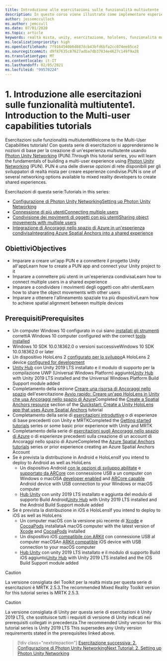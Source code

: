 ```yaml
---
title: Introduzione alle esercitazioni sulle funzionalità multiutente
description: In questo corso viene illustrato come implementare esperienze multiutente condivise in un'applicazione HoloLens 2.
author: jessemcculloch
ms.author: jemccull
ms.date: 07/01/2020
ms.topic: article
keywords: realtà mista, unity, esercitazione, hololens, funzionalità multiutente, Photon, MRTK, mixed reality toolkit, UWP, ancoraggi nello spazio di Azure
ms.localizationpriority: high
ms.openlocfilehash: 7f9164540b6d887dcb43bfd6bfa2cc074ee05ce2
ms.sourcegitcommit: d9f87635c87627adba7db37834e4627c149f9a28
ms.translationtype: MT
ms.contentlocale: it-IT
ms.lasthandoff: 02/05/2021
ms.locfileid: "99570224"
---
```

# <a name="1-introduction-to-the-multi-user-capabilities-tutorials"></a><span data-ttu-id="ab618-104">1. Introduzione alle esercitazioni sulle funzionalità multiutente</span><span class="sxs-lookup"><span data-stu-id="ab618-104">1. Introduction to the Multi-user capabilities tutorials</span></span>

<span data-ttu-id="ab618-105">Esercitazioni sulle funzionalità multiutente</span><span class="sxs-lookup"><span data-stu-id="ab618-105">Welcome to the Multi-User Capabilities tutorials!</span></span> <span data-ttu-id="ab618-106">Con questa serie di esercitazioni si apprenderanno le nozioni di base per la creazione di un'esperienza multiutente usando <a href="https://www.photonengine.com/PUN" target="_blank">Photon Unity Networking</a> (PUN).</span><span class="sxs-lookup"><span data-stu-id="ab618-106">Through this tutorial series, you will learn the fundamentals of building a multi-user experience using <a href="https://www.photonengine.com/PUN" target="_blank">Photon Unity Networking</a> (PUN).</span></span> <span data-ttu-id="ab618-107">PUN è una delle diverse opzioni di rete disponibili per gli sviluppatori di realtà mista per creare esperienze condivise.</span><span class="sxs-lookup"><span data-stu-id="ab618-107">PUN is one of several networking options available to mixed reality developers to create shared experiences.</span></span>

<span data-ttu-id="ab618-108">Esercitazioni di questa serie:</span><span class="sxs-lookup"><span data-stu-id="ab618-108">Tutorials in this series:</span></span>

* [<span data-ttu-id="ab618-109">Configurazione di Photon Unity Networking</span><span class="sxs-lookup"><span data-stu-id="ab618-109">Setting up Photon Unity Networking</span></span>](mr-learning-sharing-02.md)
* [<span data-ttu-id="ab618-110">Connessione di più utenti</span><span class="sxs-lookup"><span data-stu-id="ab618-110">Connecting multiple users</span></span>](mr-learning-sharing-03.md)
* [<span data-ttu-id="ab618-111">Condivisione dei movimenti di oggetti con più utenti</span><span class="sxs-lookup"><span data-stu-id="ab618-111">Sharing object movements with multiple users</span></span>](mr-learning-sharing-04.md)
* [<span data-ttu-id="ab618-112">Integrazione di Ancoraggi nello spazio di Azure in un'esperienza condivisa</span><span class="sxs-lookup"><span data-stu-id="ab618-112">Integrating Azure Spatial Anchors into a shared experience</span></span>](mr-learning-sharing-05.md)

## <a name="objectives"></a><span data-ttu-id="ab618-113">Obiettivi</span><span class="sxs-lookup"><span data-stu-id="ab618-113">Objectives</span></span>

* <span data-ttu-id="ab618-114">Imparare a creare un'app PUN e a connettere il progetto Unity all'app</span><span class="sxs-lookup"><span data-stu-id="ab618-114">Learn how to create a PUN app and connect your Unity project to it</span></span>
* <span data-ttu-id="ab618-115">Imparare a connettere più utenti in un'esperienza condivisa</span><span class="sxs-lookup"><span data-stu-id="ab618-115">Learn how to connect multiple users in a shared experience</span></span>
* <span data-ttu-id="ab618-116">Imparare a condividere i movimenti degli oggetti con altri utenti</span><span class="sxs-lookup"><span data-stu-id="ab618-116">Learn how to share the object movements with other users</span></span>
* <span data-ttu-id="ab618-117">Imparare a ottenere l'allineamento spaziale tra più dispositivi</span><span class="sxs-lookup"><span data-stu-id="ab618-117">Learn how to achieve spatial alignment between multiple devices</span></span>

## <a name="prerequisites"></a><span data-ttu-id="ab618-118">Prerequisiti</span><span class="sxs-lookup"><span data-stu-id="ab618-118">Prerequisites</span></span>

* <span data-ttu-id="ab618-119">Un computer Windows 10 configurato in cui siano [installati gli strumenti](../../install-the-tools.md) corretti</span><span class="sxs-lookup"><span data-stu-id="ab618-119">A Windows 10 computer configured with the correct [tools installed](../../install-the-tools.md)</span></span>
* <span data-ttu-id="ab618-120">Windows 10 SDK 10.0.18362.0 o versioni successive</span><span class="sxs-lookup"><span data-stu-id="ab618-120">Windows 10 SDK 10.0.18362.0 or later</span></span>
* <span data-ttu-id="ab618-121">Un dispositivo HoloLens 2 [configurato per lo sviluppo](../../platform-capabilities-and-apis/using-visual-studio.md#enabling-developer-mode)</span><span class="sxs-lookup"><span data-stu-id="ab618-121">A HoloLens 2 device [configured for development](../../platform-capabilities-and-apis/using-visual-studio.md#enabling-developer-mode)</span></span>
* <span data-ttu-id="ab618-122"><a href="https://docs.unity3d.com/Manual/GettingStartedInstallingHub.html" target="_blank">Unity Hub</a> con Unity 2019 LTS installato e il modulo di supporto per la compilazione UWP (Universal Windows Platform) aggiunto</span><span class="sxs-lookup"><span data-stu-id="ab618-122"><a href="https://docs.unity3d.com/Manual/GettingStartedInstallingHub.html" target="_blank">Unity Hub</a> with Unity 2019 LTS installed and the Universal Windows Platform Build Support module added</span></span>
* <span data-ttu-id="ab618-123">Completamento della sezione [Creare una risorsa di Ancoraggi nello spazio](https://docs.microsoft.com/azure/spatial-anchors/quickstarts/get-started-unity-hololens#create-a-spatial-anchors-resource) dell'esercitazione [Avvio rapido: Creare un'app HoloLens in Unity che usa Ancoraggi nello spazio di Azure](https://docs.microsoft.com/azure/spatial-anchors/quickstarts/get-started-unity-hololens)</span><span class="sxs-lookup"><span data-stu-id="ab618-123">Completed the [Create a Spatial Anchors resource](https://docs.microsoft.com/azure/spatial-anchors/quickstarts/get-started-unity-hololens#create-a-spatial-anchors-resource) section of the [Quickstart: Create a Unity HoloLens app that uses Azure Spatial Anchors](https://docs.microsoft.com/azure/spatial-anchors/quickstarts/get-started-unity-hololens) tutorial</span></span>
* <span data-ttu-id="ab618-124">Completamento della serie di [esercitazioni introduttive](mr-learning-base-01.md) o di esperienze di base precedenti con Unity e MRTK</span><span class="sxs-lookup"><span data-stu-id="ab618-124">Completed the [Getting started tutorials](mr-learning-base-01.md) series or some basic prior experience with Unity and MRTK</span></span>
* <span data-ttu-id="ab618-125">Completamento della serie di [esercitazioni sugli Ancoraggi nello spazio di Azure](mr-learning-asa-01.md) o di esperienze precedenti sulla creazione di un account di Ancoraggi nello spazio di Azure</span><span class="sxs-lookup"><span data-stu-id="ab618-125">Completed the [Azure Spatial Anchors tutorials](mr-learning-asa-01.md) series or prior experience creating an Azure Spatial Anchors Account</span></span>
* <span data-ttu-id="ab618-126">Se è prevista la distribuzione in Android e HoloLens</span><span class="sxs-lookup"><span data-stu-id="ab618-126">If you intend to deploy to Android as well as HoloLens</span></span>
  * <span data-ttu-id="ab618-127">Un dispositivo Android <a href="https://developer.android.com/studio/debug/dev-options" target="_blank">con le opzioni di sviluppo abilitate</a> e <a href="https://developers.google.com/ar/discover/supported-devices" target="_blank">supportato da ARCore</a> con connessione USB a un computer con Windows o macOS</span><span class="sxs-lookup"><span data-stu-id="ab618-127">A <a href="https://developer.android.com/studio/debug/dev-options" target="_blank">developer enabled</a> and <a href="https://developers.google.com/ar/discover/supported-devices" target="_blank">ARCore capable</a> Android device with USB connection to your Windows or macOS computer</span></span>
  * <span data-ttu-id="ab618-128"><a href="https://docs.unity3d.com/Manual/GettingStartedInstallingHub.html" target="_blank">Hub Unity</a> con unity 2019 LTS installato e aggiunta del modulo di supporto Build Android</span><span class="sxs-lookup"><span data-stu-id="ab618-128"><a href="https://docs.unity3d.com/Manual/GettingStartedInstallingHub.html" target="_blank">Unity Hub</a> with Unity 2019 LTS installed and the Android Build Support module added</span></span>
* <span data-ttu-id="ab618-129">Se è prevista la distribuzione in iOS e HoloLens</span><span class="sxs-lookup"><span data-stu-id="ab618-129">If you intend to deploy to iOS as well as HoloLens</span></span>
  * <span data-ttu-id="ab618-130">Un computer macOS con la versione più recente di <a href="https://geo.itunes.apple.com/us/app/xcode/id497799835?mt=12" target="_blank">Xcode</a> e <a href="https://cocoapods.org" target="_blank">CocoaPods</a> installata</span><span class="sxs-lookup"><span data-stu-id="ab618-130">A macOS computer with the latest version of <a href="https://geo.itunes.apple.com/us/app/xcode/id497799835?mt=12" target="_blank">Xcode</a> and <a href="https://cocoapods.org" target="_blank">CocoaPods</a> installed</span></span>
  * <span data-ttu-id="ab618-131">Un dispositivo iOS <a href="https://developer.apple.com/documentation/arkit/verifying_device_support_and_user_permission" target="_blank">compatibile con ARKit</a> con connessione USB al computer macOS</span><span class="sxs-lookup"><span data-stu-id="ab618-131">An <a href="https://developer.apple.com/documentation/arkit/verifying_device_support_and_user_permission" target="_blank">ARKit compatible</a> iOS device with USB connection to your macOS computer</span></span>
  * <span data-ttu-id="ab618-132"><a href="https://docs.unity3d.com/Manual/GettingStartedInstallingHub.html" target="_blank">Hub Unity</a> con unity 2019 LTS installato e il modulo di supporto Build iOS aggiunto</span><span class="sxs-lookup"><span data-stu-id="ab618-132"><a href="https://docs.unity3d.com/Manual/GettingStartedInstallingHub.html" target="_blank">Unity Hub</a> with Unity 2019 LTS installed and the iOS Build Support module added</span></span>

> [!CAUTION]
> <span data-ttu-id="ab618-133">La versione consigliata del Toolkit per la realtà mista per questa serie di esercitazioni è MRTK 2.5.3.</span><span class="sxs-lookup"><span data-stu-id="ab618-133">The recommended Mixed Reality Toolkit version for this tutorial series is MRTK 2.5.3.</span></span>

> [!CAUTION]
> <span data-ttu-id="ab618-134">La versione consigliata di Unity per questa serie di esercitazioni è Unity 2019 LTS, che sostituisce tutti i requisiti di versione di Unity indicati nei prerequisiti collegati in precedenza.</span><span class="sxs-lookup"><span data-stu-id="ab618-134">The recommended Unity version for this tutorial series is Unity 2019 LTS This supersedes any Unity version requirements stated in the prerequisites linked above.</span></span>

> [!div class="nextstepaction"]
> [<span data-ttu-id="ab618-135">Esercitazione successiva: 2. Configurazione di Photon Unity Networking</span><span class="sxs-lookup"><span data-stu-id="ab618-135">Next Tutorial: 2. Setting up Photon Unity Networking</span></span>](mr-learning-sharing-02.md)
